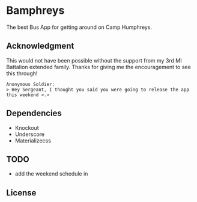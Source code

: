 # Bamphreys
The best Bus App for getting around on Camp Humphreys.

## Acknowledgment
This would not have been possible without the support from my 3rd MI Battalion extended family. Thanks for giving me the encouragement to see this through!

    Anonymous Soldier:
    > Hey Sergeant, I thought you said you were going to release the app this weekend >.>


## Dependencies

* Knockout
* Underscore
* Materializecss


## TODO

* add the weekend schedule in



## License

